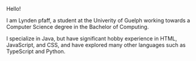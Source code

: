 Hello!

I am Lynden pfaff, a student at the Univerity of Guelph working towards a Computer Science degree in the Bachelor of Computing.

I specialize in Java, but have significant hobby experience in HTML, JavaScript, and CSS, and have explored many other languages
such as TypeScript and Python.
